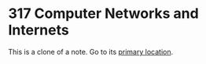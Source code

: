 # 317 Computer Networks and Internets
This is a clone of a note. Go to its [primary location](../Cyber%20Operations/317%20Computer%20Networks%20and%20Inte.md).